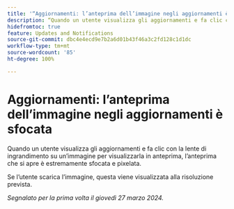 ```yaml
---
title: '“Aggiornamenti: l’anteprima dell’immagine negli aggiornamenti è sfocata”'
description: “Quando un utente visualizza gli aggiornamenti e fa clic con la lente di ingrandimento su un’immagine per visualizzarla in anteprima, l’anteprima che si apre è estremamente sfocata e pixelata”.
hidefromtoc: true
feature: Updates and Notifications
source-git-commit: dbc4e4ecd9e7b2a6d01b43f46a3c2fd128c1d1dc
workflow-type: tm+mt
source-wordcount: '85'
ht-degree: 100%

---
```



# Aggiornamenti: l’anteprima dell’immagine negli aggiornamenti è sfocata

<!--

>[!NOTE]
>
>This issue was fixed on April 11, 2024.

-->

Quando un utente visualizza gli aggiornamenti e fa clic con la lente di ingrandimento su un’immagine per visualizzarla in anteprima, l’anteprima che si apre è estremamente sfocata e pixelata.

Se l’utente scarica l’immagine, questa viene visualizzata alla risoluzione prevista.

_Segnalato per la prima volta il giovedì 27 marzo 2024._

